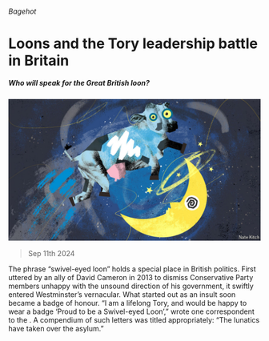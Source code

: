 ###### Bagehot

# Loons and the Tory leadership battle in Britain 

##### Who will speak for the Great British loon? 

![image](images/20240914_BRD000.jpg) 

> Sep 11th 2024 

The phrase “swivel-eyed loon” holds a special place in British politics. First uttered by an ally of David Cameron in 2013 to dismiss Conservative Party members unhappy with the unsound direction of his government, it swiftly entered Westminster’s vernacular. What started out as an insult soon became a badge of honour. “I am a lifelong Tory, and would be happy to wear a badge ‘Proud to be a Swivel-eyed Loon’,” wrote one correspondent to the . A compendium of such letters was titled appropriately: “The lunatics have taken over the asylum.” 


